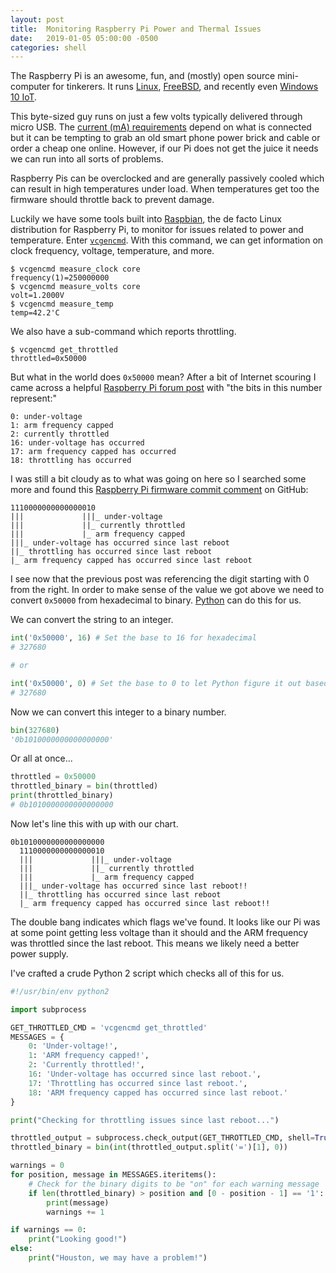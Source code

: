 ```yaml
---
layout: post
title:  Monitoring Raspberry Pi Power and Thermal Issues
date:   2019-01-05 05:00:00 -0500
categories: shell
---
```


The Raspberry Pi is an awesome, fun, and (mostly) open source mini-computer for tinkerers. It runs [Linux], [FreeBSD], and recently even [Windows 10 IoT].

This byte-sized guy runs on just a few volts typically delivered through micro USB. The [current (mA) requirements] depend on what is connected but it can be tempting to grab an old smart phone power brick and cable or order a cheap one online. However, if our Pi does not get the juice it needs we can run into all sorts of problems.

Raspberry Pis can be overclocked and are generally passively cooled which can result in high temperatures under load. When temperatures get too the firmware should throttle back to prevent damage.

Luckily we have some tools built into [Raspbian], the de facto Linux distribution for Raspberry Pi, to monitor for issues related to power and temperature. Enter [`vcgencmd`]. With this command, we can get information on clock frequency, voltage, temperature, and more.

```
$ vcgencmd measure_clock core
frequency(1)=250000000
$ vcgencmd measure_volts core
volt=1.2000V
$ vcgencmd measure_temp
temp=42.2'C
```

We also have a sub-command which reports throttling.

```
$ vcgencmd get_throttled
throttled=0x50000
```

But what in the world does `0x50000` mean? After a bit of Internet scouring I came across a helpful [Raspberry Pi forum post] with "the bits in this number represent:"

```
0: under-voltage
1: arm frequency capped
2: currently throttled
16: under-voltage has occurred
17: arm frequency capped has occurred
18: throttling has occurred
```

I was still a bit cloudy as to what was going on here so I searched some more and found this [Raspberry Pi firmware commit comment] on GitHub:

```
1110000000000000010
|||             |||_ under-voltage
|||             ||_ currently throttled
|||             |_ arm frequency capped
|||_ under-voltage has occurred since last reboot
||_ throttling has occurred since last reboot
|_ arm frequency capped has occurred since last reboot
```

I see now that the previous post was referencing the digit starting with 0 from the right. In order to make sense of the value we got above we need to convert `0x50000` from hexadecimal to binary. [Python] can do this for us.

We can convert the string to an integer.

```python
int('0x50000', 16) # Set the base to 16 for hexadecimal
# 327680

# or

int('0x50000', 0) # Set the base to 0 to let Python figure it out based on the 0x
# 327680
```

Now we can convert this integer to a binary number.

```python
bin(327680)
'0b1010000000000000000'
```

Or all at once...

```python
throttled = 0x50000
throttled_binary = bin(throttled)
print(throttled_binary)
# 0b1010000000000000000
```

Now let's line this with up with our chart.

```
0b1010000000000000000
  1110000000000000010
  |||             |||_ under-voltage
  |||             ||_ currently throttled
  |||             |_ arm frequency capped
  |||_ under-voltage has occurred since last reboot!!
  ||_ throttling has occurred since last reboot
  |_ arm frequency capped has occurred since last reboot!!
```

The double bang indicates which flags we've found. It looks like our Pi was at some point getting less voltage than it should and the ARM frequency was throttled since the last reboot. This means we likely need a better power supply.

I've crafted a crude Python 2 script which checks all of this for us.

```python
#!/usr/bin/env python2

import subprocess

GET_THROTTLED_CMD = 'vcgencmd get_throttled'
MESSAGES = {
    0: 'Under-voltage!',
    1: 'ARM frequency capped!',
    2: 'Currently throttled!',
    16: 'Under-voltage has occurred since last reboot.',
    17: 'Throttling has occurred since last reboot.',
    18: 'ARM frequency capped has occurred since last reboot.'
}

print("Checking for throttling issues since last reboot...")

throttled_output = subprocess.check_output(GET_THROTTLED_CMD, shell=True)
throttled_binary = bin(int(throttled_output.split('=')[1], 0))

warnings = 0
for position, message in MESSAGES.iteritems():
    # Check for the binary digits to be "on" for each warning message
    if len(throttled_binary) > position and [0 - position - 1] == '1':
        print(message)
        warnings += 1

if warnings == 0:
    print("Looking good!")
else:
    print("Houston, we may have a problem!")
```

[Linux]: https://www.raspberrypi.org/downloads/
[FreeBSD]: https://wiki.freebsd.org/FreeBSD/arm/Raspberry%20Pi
[Windows 10 IoT]: https://blogs.windows.com/buildingapps/2016/02/29/windows-10-iot-core-support-for-raspberry-pi-3/
[current (mA) requirements]: https://www.raspberrypi.org/documentation/hardware/raspberrypi/power/README.md
[Raspbian]: https://www.raspbian.org/
[`vcgencmd`]: https://elinux.org/RPI_vcgencmd_usage
[Raspberry Pi forum post]: https://www.raspberrypi.org/forums/viewtopic.php?f=63&t=147781&start=50#p972790
[Raspberry Pi firmware commit comment]: https://github.com/raspberrypi/firmware/commit/404dfef3b364b4533f70659eafdcefa3b68cd7ae#commitcomment-31620480
[Python]: https://docs.python.org/3.5/library/functions.html#bin
